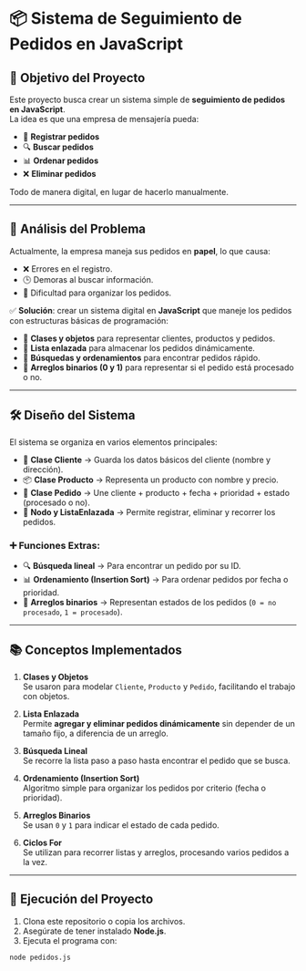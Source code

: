 # 📦 Sistema de Seguimiento de Pedidos en JavaScript

## 🎯 Objetivo del Proyecto
Este proyecto busca crear un sistema simple de **seguimiento de pedidos en JavaScript**.  
La idea es que una empresa de mensajería pueda:

- 📌 **Registrar pedidos**  
- 🔍 **Buscar pedidos**  
- 📊 **Ordenar pedidos**  
- ❌ **Eliminar pedidos**  

Todo de manera digital, en lugar de hacerlo manualmente.

---

## 🛑 Análisis del Problema
Actualmente, la empresa maneja sus pedidos en **papel**, lo que causa:

- ❌ Errores en el registro.  
- 🕒 Demoras al buscar información.  
- 📂 Dificultad para organizar los pedidos.  

✅ **Solución**: crear un sistema digital en **JavaScript** que maneje los pedidos con estructuras básicas de programación:

- 🔹 **Clases y objetos** para representar clientes, productos y pedidos.  
- 🔹 **Lista enlazada** para almacenar los pedidos dinámicamente.  
- 🔹 **Búsquedas y ordenamientos** para encontrar pedidos rápido.  
- 🔹 **Arreglos binarios (0 y 1)** para representar si el pedido está procesado o no.  

---

## 🛠️ Diseño del Sistema
El sistema se organiza en varios elementos principales:

- 👤 **Clase Cliente** → Guarda los datos básicos del cliente (nombre y dirección).  
- 📦 **Clase Producto** → Representa un producto con nombre y precio.  
- 📝 **Clase Pedido** → Une cliente + producto + fecha + prioridad + estado (procesado o no).  
- 🔗 **Nodo y ListaEnlazada** → Permite registrar, eliminar y recorrer los pedidos.  

### ➕ Funciones Extras:
- 🔍 **Búsqueda lineal** → Para encontrar un pedido por su ID.  
- 📊 **Ordenamiento (Insertion Sort)** → Para ordenar pedidos por fecha o prioridad.  
- 💾 **Arreglos binarios** → Representan estados de los pedidos (`0 = no procesado`, `1 = procesado`).  

---

## 📚 Conceptos Implementados
1. **Clases y Objetos**  
   Se usaron para modelar `Cliente`, `Producto` y `Pedido`, facilitando el trabajo con objetos.  

2. **Lista Enlazada**  
   Permite **agregar y eliminar pedidos dinámicamente** sin depender de un tamaño fijo, a diferencia de un arreglo.  

3. **Búsqueda Lineal**  
   Se recorre la lista paso a paso hasta encontrar el pedido que se busca.  

4. **Ordenamiento (Insertion Sort)**  
   Algoritmo simple para organizar los pedidos por criterio (fecha o prioridad).  

5. **Arreglos Binarios**  
   Se usan `0` y `1` para indicar el estado de cada pedido.  

6. **Ciclos For**  
   Se utilizan para recorrer listas y arreglos, procesando varios pedidos a la vez.  

---

## 🚀 Ejecución del Proyecto
1. Clona este repositorio o copia los archivos.  
2. Asegúrate de tener instalado **Node.js**.  
3. Ejecuta el programa con:  

```bash
node pedidos.js
